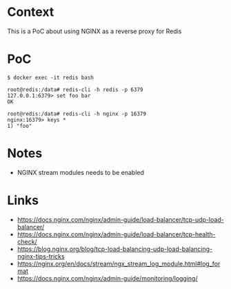# Context
This is a PoC about using NGINX as a reverse proxy for Redis

# PoC

```
$ docker exec -it redis bash

root@redis:/data# redis-cli -h redis -p 6379
127.0.0.1:6379> set foo bar
OK

root@redis:/data# redis-cli -h nginx -p 16379
nginx:16379> keys *
1) "foo"
```

# Notes
* NGINX stream modules needs to be enabled

# Links
* https://docs.nginx.com/nginx/admin-guide/load-balancer/tcp-udp-load-balancer/
* https://docs.nginx.com/nginx/admin-guide/load-balancer/tcp-health-check/
* https://blog.nginx.org/blog/tcp-load-balancing-udp-load-balancing-nginx-tips-tricks
* https://nginx.org/en/docs/stream/ngx_stream_log_module.html#log_format
* https://docs.nginx.com/nginx/admin-guide/monitoring/logging/
